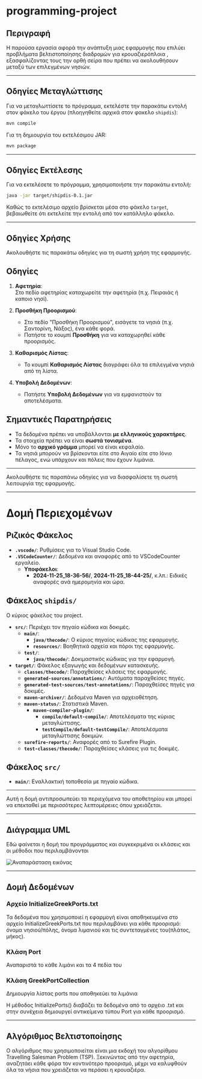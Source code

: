 # programming-project


## Περιγραφή
Η παρούσα εργασία αφορά την ανάπτυξη μιας εφαρμογής που επιλύει προβλήματα βελτιστοποίησης διαδρομών για κρουαζιερόπλοια , εξασφαλίζοντας τους την ορθή σείρα που πρέπει να ακολουθήσουν μεταξύ των επιλεγμένων νησιών.

---

## Οδηγίες Μεταγλώττισης
Για να μεταγλωττίσετε το πρόγραμμα, εκτελέστε την παρακάτω εντολή στον φάκελο του έργου (πλοηγηθείτε αρχικά στον φακελο `shipdis`):

```bash
mvn compile
```

Για τη δημιουργία του εκτελέσιμου JAR:

```bash
mvn package
```

---

## Οδηγίες Εκτέλεσης
Για να εκτελέσετε το πρόγραμμα, χρησιμοποιήστε την παρακάτω εντολή:

```bash
java -jar target/shipdis-0.1.jar
```

Καθώς το εκτελέσιμο αρχείο βρίσκεται μέσα στο φάκελο `target`, βεβαιωθείτε ότι εκτελείτε την εντολή από τον κατάλληλο φάκελο.

---

## Οδηγίες Χρήσης
Ακολουθήστε τις παρακάτω οδηγίες για τη σωστή χρήση της εφαρμογής.

## Οδηγίες
1. **Αφετηρία**:  
   Στο πεδίο αφετηρίας καταχωρείτε την αφετηρία (π.χ. Πειραιάς ή καποιο νησί).

2. **Προσθήκη Προορισμού**:  
   - Στο πεδίο "Προσθήκη Προορισμού", εισάγετε τα νησιά  (π.χ. Σαντορίνη, Νάξος), ένα κάθε φορά.
   - Πατήστε το κουμπί **Προσθήκη** για να καταχωρηθεί κάθε προορισμός.

3. **Καθαρισμός Λίστας**:  
   - Το κουμπί **Καθαρισμός Λίστας** διαγράφει όλα τα επιλεγμένα νησιά από τη λίστα.

4. **Υποβολή Δεδομένων**:  
   - Πατήστε **Υποβολή Δεδομένων** για να εμφανιστούν τα αποτελέσματα.

## Σημαντικές Παρατηρήσεις
- Τα δεδομένα πρέπει να υποβάλλονται **με ελληνικούς χαρακτήρες**.
- Τα στοιχεία πρέπει να είναι **σωστά τονισμένα**.
- Μόνο το **αρχικό γράμμα** μπορεί να είναι κεφαλαίο.
- Τα νησιά μπορούν να βρίσκονται είτε στο Αιγαίο είτε στο Ιόνιο πέλαγος, ενώ υπάρχουν και πόλεις που έχουν λιμάνια.

---

Ακολουθήστε τις παραπάνω οδηγίες για να διασφαλίσετε τη σωστή λειτουργία της εφαρμογής.

---

# Δομή Περιεχομένων

## Ριζικός Φάκελος
- **`.vscode/`**: Ρυθμίσεις για το Visual Studio Code.
- **`.VSCodeCounter/`**: Δεδομένα και αναφορές από το VSCodeCounter εργαλείο.
  - **Υποφάκελοι**:
    - **2024-11-25_18-36-56/**, **2024-11-25_18-44-25/**, κ.λπ.: Ειδικές αναφορές ανά ημερομηνία και ώρα.

## Φάκελος `shipdis/`
Ο κύριος φάκελος του project.
- **`src/`**: Περιέχει τον πηγαίο κώδικα και δοκιμές.
  - **`main/`**:
    - **`java/thecode/`**: Ο κύριος πηγαίος κώδικας της εφαρμογής.
    - **`resources/`**: Βοηθητικά αρχεία και πόροι της εφαρμογής.
  - **`test/`**:
    - **`java/thecode/`**: Δοκιμαστικός κώδικας για την εφαρμογή.
- **`target/`**: Φάκελος εξαγωγής και δεδομένων κατασκευής.
  - **`classes/thecode/`**: Παραχθείσες κλάσεις της εφαρμογής.
  - **`generated-sources/annotations/`**: Αυτόματα παραχθείσες πηγές.
  - **`generated-test-sources/test-annotations/`**: Παραχθείσες πηγές για δοκιμές.
  - **`maven-archiver/`**: Δεδομένα Maven για αρχειοθέτηση.
  - **`maven-status/`**: Στατιστικά Maven.
    - **`maven-compiler-plugin/`**:
      - **`compile/default-compile/`**: Αποτελέσματα της κύριας μεταγλώττισης.
      - **`testCompile/default-testCompile/`**: Αποτελέσματα μεταγλώττισης δοκιμών.
  - **`surefire-reports/`**: Αναφορές από το Surefire Plugin.
  - **`test-classes/thecode/`**: Παραχθείσες κλάσεις για τις δοκιμές.

## Φάκελος `src/`
- **`main/`**: Εναλλακτική τοποθεσία με πηγαίο κώδικα.

---

Αυτή η δομή αντιπροσωπεύει τα περιεχόμενα του αποθετηρίου και μπορεί να επεκταθεί με περισσότερες λεπτομέρειες όπου χρειάζεται.

---
## Διάγραμμα UML 
Εδώ φαίνεται η δομή του προγράμματος και συγκεκριμένα οι κλάσεις και οι μέθοδοι που περιλαμβάνονται

![Αναπαράσταση εικόνας](resources/UMLDIAGR.png)


---

## Δομή Δεδομένων

### Αρχείο InitializeGreekPorts.txt
Τα δεδομένα που χρησιμοποιεί η εφαρμογή είναι αποθηκευμένα στο αρχείο InitializeGreekPorts.txt που περιλαμβάνει για κάθε προορισμό: όνομα νησιού/πόλης, όνομα λιμανιού και τις συντεταγμένες του(πλάτος, μήκος). 

### Κλάση Port
Αναπαριστά το κάθε λιμάνι και τα 4 πεδία του

### Κλάση GreekPortCollection  
Δημιουργία λίστας ports που αποθηκεύει τα λιμάνια

Η μέθοδος InitializePorts() διαβάζει τα δεδομένα από το αρχέιο .txt
και στην συνέχεια δημιουργεί αντικείμενα τύπου Port για κάθε προορισμό.

---

## Αλγόριθμος Βελτιστοποίησης
 
Ο αλγόριθμος που χρησιμοποιείται είναι μια εκδοχή του αλγορίθμου Travelling Salesman Problem (TSP). 
Ξεκινώντας από την αφετηρία, αναζητάει κάθε φόρα τον κοντινότερο προορισμό, μέχρι να καλυφθούν όλα τα νήσια που χρειάζεται να περάσει η κρουαζιέρα.